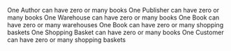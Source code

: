 One Author can have zero or many books
One Publisher can have zero or many books
One Warehouse can have zero or many books
One Book can have zero or many warehouses
One Book can have zero or many shopping baskets
One Shopping Basket can have zero or many books
One Customer can have zero or many shopping baskets



